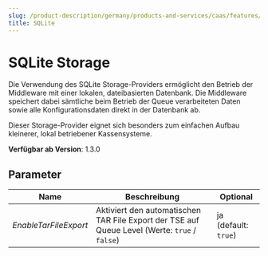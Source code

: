 ```yaml
---
slug: /product-description/germany/products-and-services/caas/features/databases/sqlite
title: SQLite
---
```


# SQLite Storage

Die Verwendung des SQLite Storage-Providers ermöglicht den Betrieb der Middleware mit einer lokalen, dateibasierten Datenbank. Die Middleware speichert dabei sämtliche beim Betrieb der Queue verarbeiteten Daten sowie alle Konfigurationsdaten direkt in der Datenbank ab. 

Dieser Storage-Provider eignet sich besonders zum einfachen Aufbau kleinerer, lokal betriebener Kassensysteme.


**Verfügbar ab Version**: 1.3.0

## Parameter
| Name                  | Beschreibung                                                                                  | Optional             |
| --------------------- | --------------------------------------------------------------------------------------------- | -------------------- |
| _EnableTarFileExport_ | Aktiviert den automatischen TAR File Export der TSE auf Queue Level (Werte: `true` / `false`) | ja (default: `true`) |
